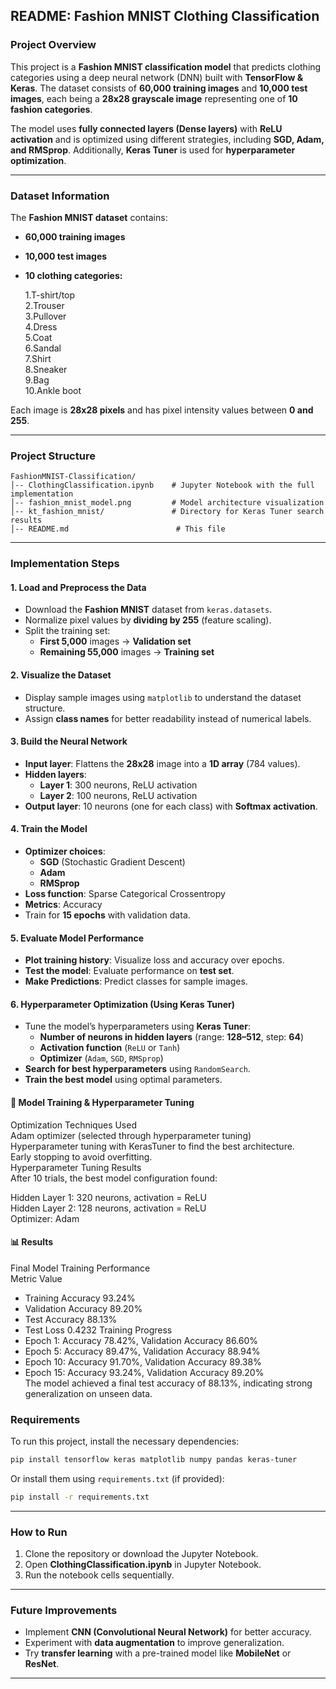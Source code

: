 ## **README: Fashion MNIST Clothing Classification**

### **Project Overview**
This project is a **Fashion MNIST classification model** that predicts clothing categories using a deep neural network (DNN) built with **TensorFlow & Keras**. The dataset consists of **60,000 training images** and **10,000 test images**, each being a **28x28 grayscale image** representing one of **10 fashion categories**.

The model uses **fully connected layers (Dense layers)** with **ReLU activation** and is optimized using different strategies, including **SGD, Adam, and RMSprop**. Additionally, **Keras Tuner** is used for **hyperparameter optimization**.

---

### **Dataset Information**
The **Fashion MNIST dataset** contains:
- **60,000 training images**
- **10,000 test images**
- **10 clothing categories:**

  1.T-shirt/top  
  2.Trouser  
  3.Pullover  
  4.Dress  
  5.Coat  
  6.Sandal  
  7.Shirt  
  8.Sneaker  
  9.Bag  
  10.Ankle boot  

Each image is **28x28 pixels** and has pixel intensity values between **0 and 255**.

---

### **Project Structure**
```
FashionMNIST-Classification/
│-- ClothingClassification.ipynb    # Jupyter Notebook with the full implementation
│-- fashion_mnist_model.png         # Model architecture visualization
│-- kt_fashion_mnist/               # Directory for Keras Tuner search results
│-- README.md                        # This file
```

---

### **Implementation Steps**
#### **1. Load and Preprocess the Data**
- Download the **Fashion MNIST** dataset from `keras.datasets`.
- Normalize pixel values by **dividing by 255** (feature scaling).
- Split the training set:  
  - **First 5,000** images → **Validation set**  
  - **Remaining 55,000** images → **Training set**  

#### **2. Visualize the Dataset**
- Display sample images using `matplotlib` to understand the dataset structure.
- Assign **class names** for better readability instead of numerical labels.

#### **3. Build the Neural Network**
- **Input layer**: Flattens the **28x28** image into a **1D array** (784 values).
- **Hidden layers**:
  - **Layer 1**: 300 neurons, ReLU activation
  - **Layer 2**: 100 neurons, ReLU activation
- **Output layer**: 10 neurons (one for each class) with **Softmax activation**.
  
#### **4. Train the Model**
- **Optimizer choices**:  
  - **SGD** (Stochastic Gradient Descent)  
  - **Adam**  
  - **RMSprop**  
- **Loss function**: Sparse Categorical Crossentropy  
- **Metrics**: Accuracy  
- Train for **15 epochs** with validation data.

#### **5. Evaluate Model Performance**
- **Plot training history**: Visualize loss and accuracy over epochs.
- **Test the model**: Evaluate performance on **test set**.
- **Make Predictions**: Predict classes for sample images.

#### **6. Hyperparameter Optimization (Using Keras Tuner)**
- Tune the model’s hyperparameters using **Keras Tuner**:
  - **Number of neurons in hidden layers** (range: **128–512**, step: **64**)
  - **Activation function** (`ReLU` or `Tanh`)
  - **Optimizer** (`Adam`, `SGD`, `RMSprop`)
- **Search for best hyperparameters** using `RandomSearch`.
- **Train the best model** using optimal parameters.

#### 🔧 Model Training & Hyperparameter Tuning
Optimization Techniques Used                                                                                       
Adam optimizer (selected through hyperparameter tuning)                                                            
Hyperparameter tuning with KerasTuner to find the best architecture.                                               
Early stopping to avoid overfitting.                                                                               
Hyperparameter Tuning Results                                                                                      
After 10 trials, the best model configuration found:                                                               
                                                                                                                
Hidden Layer 1: 320 neurons, activation = ReLU                                                                     
Hidden Layer 2: 128 neurons, activation = ReLU                                                                     
Optimizer: Adam                                                                                                    

#### 📊 Results
Final Model Training Performance                                                                                   
Metric	Value                                                                                                      
- Training Accuracy	93.24%
- Validation Accuracy	89.20%
- Test Accuracy	88.13%
- Test Loss	0.4232
Training Progress                                                                                                  
- Epoch 1: Accuracy 78.42%, Validation Accuracy 86.60%
- Epoch 5: Accuracy 89.47%, Validation Accuracy 88.94%
- Epoch 10: Accuracy 91.70%, Validation Accuracy 89.38%
- Epoch 15: Accuracy 93.24%, Validation Accuracy 89.20%                                                            
The model achieved a final test accuracy of 88.13%, indicating strong generalization on unseen data.

### **Requirements**
To run this project, install the necessary dependencies:

```bash
pip install tensorflow keras matplotlib numpy pandas keras-tuner
```

Or install them using `requirements.txt` (if provided):

```bash
pip install -r requirements.txt
```

---

### **How to Run**
1. Clone the repository or download the Jupyter Notebook.
2. Open **ClothingClassification.ipynb** in Jupyter Notebook.
3. Run the notebook cells sequentially.

---

### **Future Improvements**
- Implement **CNN (Convolutional Neural Network)** for better accuracy.
- Experiment with **data augmentation** to improve generalization.
- Try **transfer learning** with a pre-trained model like **MobileNet** or **ResNet**.

---


